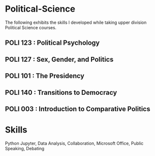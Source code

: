 # Political-Science
The following exhibits the skills I developed while taking upper division Political Science courses. 
## POLI 123 : Political Psychology 
## POLI 127 : Sex, Gender, and Politics
## POLI 101 : The Presidency
## POLI 140 : Transitions to Democracy 
## POLI 003 : Introduction to Comparative Politics

# Skills 
Python Jupyter, Data Analysis, Collaboration, Microsoft Office, Public Speaking, Debating
